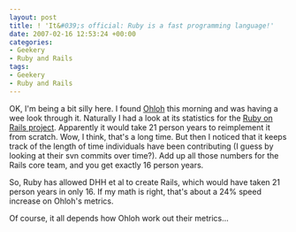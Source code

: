 ```yaml
---
layout: post
title: ! 'It&#039;s official: Ruby is a fast programming language!'
date: 2007-02-16 12:53:24 +00:00
categories:
- Geekery
- Ruby and Rails
tags:
- Geekery
- Ruby and Rails
---
```

OK, I'm being a bit silly here.  I found [Ohloh](http://www.ohloh.net/) this morning and was having a wee look through it.  Naturally I had a look at its statistics for the [Ruby on Rails project](http://www.ohloh.net/projects/34).  Apparently it would take 21 person years to reimplement it from scratch.  Wow, I think, that's a long time.  But then I noticed that it keeps track of the length of time individuals have been contributing (I guess by looking at their svn commits over time?).  Add up all those numbers for the Rails core team, and you get exactly 16 person years.

So, Ruby has allowed DHH et al to create Rails, which would have taken 21 person years in only 16.  If my math is right, that's about a 24% speed increase on Ohloh's metrics.

Of course, it all depends how Ohloh work out their metrics...
